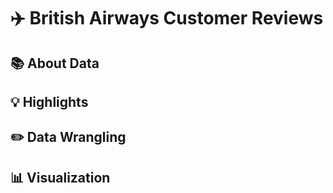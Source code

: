 # ✈️ British Airways Customer Reviews

## 📚 About Data

## 💡 Highlights

## ✏️ Data Wrangling

## 📊 Visualization
